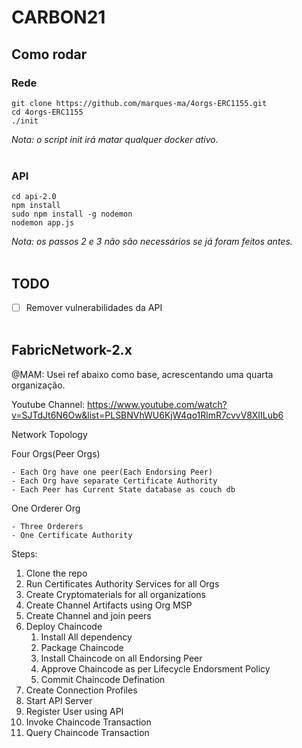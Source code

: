 # CARBON21

## Como rodar
### Rede
```
git clone https://github.com/marques-ma/4orgs-ERC1155.git
cd 4orgs-ERC1155
./init
```
*Nota: o script init irá matar qualquer docker ativo.*
<br><br>

### API
```
cd api-2.0
npm install
sudo npm install -g nodemon
nodemon app.js
```
*Nota: os passos 2 e 3 não são necessários se já foram feitos antes.*
<br><br>

## TODO
- [ ] Remover vulnerabilidades da API
<br><br>

## FabricNetwork-2.x
@MAM: Usei ref abaixo como base, acrescentando uma quarta organização. 

Youtube Channel: https://www.youtube.com/watch?v=SJTdJt6N6Ow&list=PLSBNVhWU6KjW4qo1RlmR7cvvV8XIILub6


Network Topology

Four Orgs(Peer Orgs)

    - Each Org have one peer(Each Endorsing Peer)
    - Each Org have separate Certificate Authority
    - Each Peer has Current State database as couch db


One Orderer Org

    - Three Orderers
    - One Certificate Authority



Steps:

1) Clone the repo
2) Run Certificates Authority Services for all Orgs
3) Create Cryptomaterials for all organizations
4) Create Channel Artifacts using Org MSP
5) Create Channel and join peers
6) Deploy Chaincode
   1) Install All dependency
   2) Package Chaincode
   3) Install Chaincode on all Endorsing Peer
   4) Approve Chaincode as per Lifecycle Endorsment Policy
   5) Commit Chaincode Defination
7) Create Connection Profiles
8) Start API Server
9) Register User using API
10) Invoke Chaincode Transaction
11) Query Chaincode Transaction
